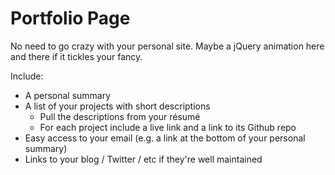# Portfolio Page


No need to go crazy with your personal site. Maybe a jQuery animation here and there if it tickles your fancy.

Include:

* A personal summary
* A list of your projects with short descriptions
   * Pull the descriptions from your résumé
   * For each project include a live link and a link to its Github repo
* Easy access to your email (e.g. a link at the bottom of your personal summary)
* Links to your blog / Twitter / etc if they're well maintained
